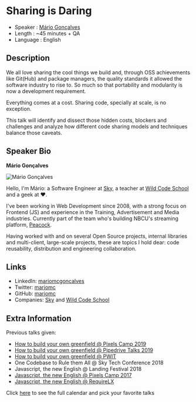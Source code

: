 Sharing is Daring
=================================================

* Speaker   : [Mário Gonçalves](https://pixels.camp/mariomc)
* Length    : ~45 minutes + QA
* Language  : English

Description
-----------

We all love sharing the cool things we build and, through OSS achievements like Git(Hub) and package managers, the quality standards it allowed the software industry to rise to. So much so that portability and modularity is now a development requirement.

Everything comes at a cost. Sharing code, specially at scale, is no exception. 

This talk will identify and dissect those hidden costs, blockers and challenges and analyze how different code sharing models and techniques balance those caveats.

Speaker Bio
-----------

**Mário Gonçalves**

![Mário Gonçalves](https://avatars3.githubusercontent.com/u/887163?v=4)

Hello, I'm Mário: a Software Engineer at [Sky](https://www.linkedin.com/company/skyportugal/), a teacher at [Wild Code School](https://wildcodeschool.pt/) and a geek at ❤️.

I've been working in Web Development since 2008, with a strong focus on Frontend (JS) and experience in the Training, Advertisement and Media industries. Currently part of the team who's building NBCU's streaming platform, [Peacock](https://www.peacocktv.com).

Having worked with and on several Open Source projects, internal libraries and multi-client, large-scale projects, these are topics I hold dear: code reusability, distribution and engineering collaboration.

Links
-----

* LinkedIn: [mariomcgoncalves](https://linkedin.com/in/mariomcgoncalves)
* Twitter: [mariomc](https://twitter.com/mariomc)
* GitHub: [mariomc](https://github.com/mariomc)
* Companies: [Sky](https://www.linkedin.com/company/skyportugal/) and [Wild Code School](https://wildcodeschool.pt/)

Extra Information
-----------------

Previous talks given:

* [How to build your own greenfield @ Pixels Camp 2019](https://www.youtube.com/watch?v=vuR7JUamsjA) 
* [How to build your own greenfield @ Pipedrive Talks 2019](https://www.youtube.com/watch?v=rCKS7BScsYk)
* [How to build your own greenfield @ PWIT](https://www.eventbrite.co.uk/e/how-to-build-your-own-greenfield-pwit-workshop-series-powered-by-sky-tickets-55972155223)
* One Codebase to Rule them All @ Sky Tech Conference 2018
* Javascript, the new English @ Landing Festival 2018
* [Javascript, the new English @ Pixels Camp 2017](https://github.com/PixelsCamp/talks/blob/master/2017/javascript-the-new-english_mario-goncalves.md)
* [Javascript, the new English @ RequireLX](https://twitter.com/requirelx/status/864162863081979905)

Click [here][1] to see the full calendar and pick your favorite talks

[1]: https://pixels.camp/schedule/
